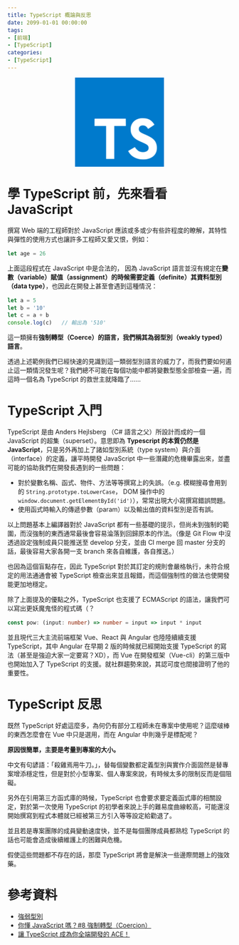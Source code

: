 ```yaml
---
title: TypeScript 概論與反思
date: 2099-01-01 00:00:00
tags:
- [前端]
- [TypeScript]
categories: 
- [TypeScript]
---
```


<div style="display:flex;justify-content:center;">
  <img style="object-fit:cover;" src='/images/TypeScript/TypeScript-logo.png' width='200px' height='200px' />
</div>


# 學 TypeScript 前，先來看看 JavaScript
撰寫 Web 端的工程師對於 JavaScript 應該或多或少有些許程度的瞭解，其特性與彈性的使用方式也讓許多工程師又愛又恨，例如：

```javascript
let age = 26
```

上面這段程式在 JavaScript 中是合法的， 因為 JavaScript 語言並沒有規定在**變數（variable）賦值（assignment）**的時候需要**定義（definite）其資料型別（data type）**，也因此在開發上甚至會遇到這種情況：

```javascript
let a = 5
let b = '10'
let c = a + b
console.log(c)   // 輸出為 '510'
```

這一類擁有**強制轉型（Coerce）**的語言，我們稱其為**弱型別（weakly typed）語言**。

透過上述範例我們已經快速的見識到這一類弱型別語言的威力了，而我們要如何遏止這一類情況發生呢？我們總不可能在每個功能中都將變數型態全部檢查一遍，而這時一個名為 TypeScript 的救世主就降臨了……

<!--more-->

# TypeScript 入門
TypeScript 是由 Anders Hejlsberg （C# 語言之父）所設計而成的一個 JavaScript 的超集（superset）。意思即為 **Typescript 的本質仍然是 JavaScript**，只是另外再加上了諸如型別系統（type system）與介面（interface）的定義，讓平時開發 JavaScript 中一些潛藏的危機畢露出來，並盡可能的協助我們在開發長遇到的一些問題：

- 對於變數名稱、函式、物件、方法等等撰寫上的失誤。（e.g. 模糊搜尋會用到的 `String.prototype.toLowerCase`， DOM 操作中的 `window.document.getElementById('id')`），常常出現大小寫撰寫錯誤問題。
- 使用函式時輸入的傳遞參數（param）以及輸出值的資料型別是否有誤。

以上問題基本上編譯器對於 JavaScript 都有一些基礎的提示，但尚未到強制的範圍，而沒強制的東西通常最後會容易淪落到回歸原本的作法。（像是 Git Flow 中沒透過設定強制成員只能推送至 develop 分支，並由 CI merge 回 master 分支的話，最後容易大家各開一支 branch 來各自維護，各自推送。）

也因為這個盲點存在，因此 TypeScript 對於其訂定的規則會嚴格執行，未符合規定的用法通通會被 TypeScript 檢查出來並且報錯，而這個強制性的做法也使開發能更加地穩定。

除了上面提及的優點之外，TypeScript 也支援了 ECMAScript 的語法，讓我們可以寫出更妖魔鬼怪的程式碼（？

```typescript
const pow: (input: number) => number = input => input * input
```

並且現代三大主流前端框架 Vue、React 與 Angular 也陸陸續續支援 TypeScript，其中 Angular 在早期 2 版的時候就已經開始支援 TypeScript 的寫法（甚至是強迫大家一定要寫？XD），而 Vue 在開發框架（Vue-cli）的第三版中也開始加入了 TypeScript 的支援。就社群趨勢來說，其認可度也間接證明了他的重要性。

# TypeScript 反思
既然 TypeScript 好處這麼多，為何仍有部分工程師未在專案中使用呢？這麼啵棒的東西怎麼會在 Vue 中只是選用，而在 Angular 中則幾乎是標配呢？

**原因很簡單，主要是考量到專案的大小。**

中文有句諺語：「殺雞焉用牛刀。」，替每個變數都定義型別與實作介面固然是替專案增添穩定性，但是對於小型專案、個人專案來說，有時候太多的限制反而是個阻礙。

另外在引用第三方函式庫的時候，TypeScript 也會要求要定義函式庫的相關設定，對於第一次使用 TypeScript 的初學者來說上手的難易度曲線較高，可能還沒開始撰寫到程式本體就已經被第三方引入等等設定給勸退了。

並且若是專案團隊的成員變動速度快，並不是每個團隊成員都熟稔 TypeScript 的話也可能會造成後續維護上的困難與危機。

假使這些問題都不存在的話，那麼 TypeScript 將會是解決一些邊際問題上的強效藥。

# 參考資料

- [強弱型別](https://zh.wikipedia.org/wiki/%E5%BC%B7%E5%BC%B1%E5%9E%8B%E5%88%A5)
- [你懂 JavaScript 嗎？#8 強制轉型（Coercion）](https://cythilya.github.io/2018/10/15/coercion/)
- [讓 TypeScript 成為你全端開發的 ACE！](https://ithelp.ithome.com.tw/users/20120614/ironman/2685)